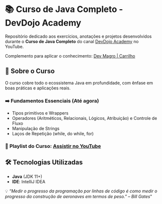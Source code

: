 # 📚 Curso de Java Completo - DevDojo Academy

Repositório dedicado aos exercícios, anotações e projetos desenvolvidos durante o **Curso de Java Completo** do canal [DevDojo Academy](https://www.youtube.com/c/DevDojoBrasil) no YouTube.

Complemento para aplicar o conhecimento: [Dev Magro | Carrilho](https://www.youtube.com/watch?v=j-zfJ0oZLeA&list=PLOsmU0Ho-SJpo3k2dzjpTCsZr0eDDNS6Y)

## 🚀 Sobre o Curso
O curso cobre todo o ecossistema Java em profundidade, com ênfase em boas práticas e aplicações reais.


### ➡️ Fundamentos Essenciais (Até agora)
- Tipos primitivos e Wrappers
- Operadores (Aritméticos, Relacionais, Lógicos, Atribuição) e Controle de Fluxo
- Manipulação de Strings
- Laços de Repetição (while, do while, for)

### 🔗 **Playlist do Curso**: [Assistir no YouTube](https://www.youtube.com/playlist?list=PL62G310vn6nFIsOCC0H-C2infYgwm8SWW)

## 🛠 Tecnologias Utilizadas
- **Java** (JDK 11+)
- **IDE**: IntelliJ IDEA

💡 *“Medir o progresso da programação por linhas de código é como medir o progresso da construção de aeronaves em termos de peso.” – Bill Gates*"


